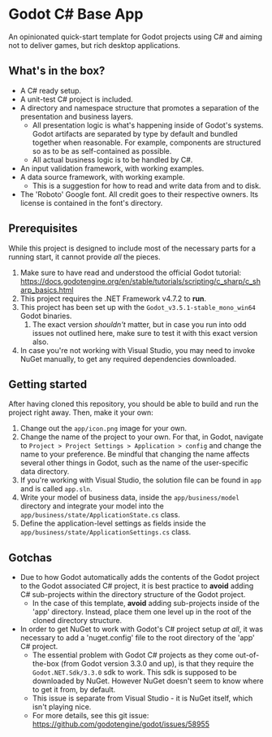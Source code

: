 # Godot C# Base App
An opinionated quick-start template for Godot projects using C# and aiming not to deliver games, but rich desktop applications. 

## What's in the box?
* A C# ready setup. 
* A unit-test C# project is included. 
* A directory and namespace structure that promotes a separation of the presentation and business layers. 
  * All presentation logic is what's happening inside of Godot's systems. Godot artifacts are separated by type by default and bundled together when reasonable. For example, components are structured so as to be as self-contained as possible. 
  * All actual business logic is to be handled by C#. 
* An input validation framework, with working examples. 
* A data source framework, with working example. 
  * This is a suggestion for how to read and write data from and to disk. 
* The 'Roboto' Google font. All credit goes to their respective owners. Its license is contained in the font's directory. 

## Prerequisites
While this project is designed to include most of the necessary parts for a running start, it cannot provide _all_ the pieces. 

1. Make sure to have read and understood the official Godot tutorial: https://docs.godotengine.org/en/stable/tutorials/scripting/c_sharp/c_sharp_basics.html
2. This project requires the .NET Framework v4.7.2 to **run**. 
3. This project has been set up with the `Godot_v3.5.1-stable_mono_win64` Godot binaries. 
   1. The exact version _shouldn't_ matter, but in case you run into odd issues not outlined here, make sure to test it with this exact version also. 
4. In case you're not working with Visual Studio, you may need to invoke NuGet manually, to get any required dependencies downloaded. 

## Getting started
After having cloned this repository, you should be able to build and run the project right away. Then, make it your own:

1. Change out the `app/icon.png` image for your own. 
2. Change the name of the project to your own. For that, in Godot, navigate to `Project > Project Settings > Application > config` and change the name to your preference. Be mindful that changing the name affects several other things in Godot, such as the name of the user-specific data directory. 
3. If you're working with Visual Studio, the solution file can be found in `app` and is called `app.sln`. 
4. Write your model of business data, inside the `app/business/model` directory and integrate your model into the `app/business/state/ApplicationState.cs` class. 
5. Define the application-level settings as fields inside the `app/business/state/ApplicationSettings.cs` class. 

## Gotchas
* Due to how Godot automatically adds the contents of the Godot project to the Godot associated C# project, it is best practice to **avoid** adding C# sub-projects within the directory structure of the Godot project. 
  * In the case of this template, **avoid** adding sub-projects inside of the 'app' directory. Instead, place them one level up in the root of the cloned directory structure. 
* In order to get NuGet to work with Godot's C# project setup _at all_, it was necessary to add a 'nuget.config' file to the root directory of the 'app' C# project. 
  * The essential problem with Godot C# projects as they come out-of-the-box (from Godot version 3.3.0 and up), is that they require the `Godot.NET.Sdk/3.3.0` sdk to work. This sdk is supposed to be downloaded by NuGet. However NuGet doesn't seem to know where to get it  from, by default. 
  * This issue is separate from Visual Studio - it is NuGet itself, which isn't playing nice. 
  * For more details, see this git issue: https://github.com/godotengine/godot/issues/58955